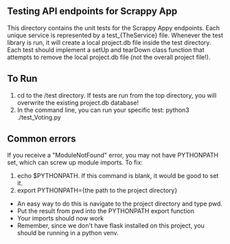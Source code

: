 ## Testing API endpoints for Scrappy App

This directory contains the unit tests for the Scrappy Appy endpoints. Each unique service is represented by a test\_{TheService} file. Whenever the test library is run, it will create a local project.db file inside the test directory. Each test should implement a setUp and tearDown class function that attempts to remove the local project.db file (not the overall project file!).

## To Run

1. cd to the /test directory. If tests are run from the top directory, you will overwrite the existing project.db database!
2. In the command line, you can run your specific test: python3 ./test_Voting.py

## Common errors

If you receive a "ModuleNotFound" error, you may not have PYTHONPATH set, which can screw up module imports. To fix:
1. echo $PYTHONPATH. If this command is blank, it would be good to set it.
2. export PYTHONPATH={the path to the project directory}

- An easy way to do this is navigate to the project directory and type pwd.
- Put the result from pwd into the PYTHONPATH export function
- Your imports should now work
- Remember, since we don't have flask installed on this project, you should be running in a python venv.